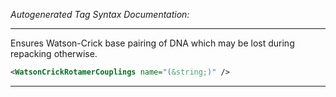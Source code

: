 _Autogenerated Tag Syntax Documentation:_

---
Ensures Watson-Crick base pairing of DNA which may be lost during repacking otherwise.

```xml
<WatsonCrickRotamerCouplings name="(&string;)" />
```



---
